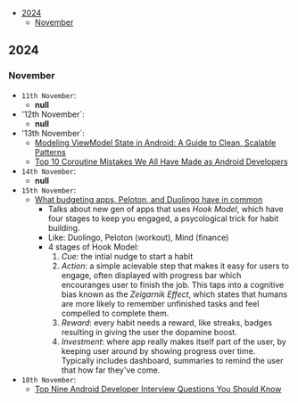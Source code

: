 <!-- vscode-markdown-toc -->
- [2024](#2024)
  - [November](#november)

<!-- vscode-markdown-toc-config
	numbering=false
	autoSave=true
	/vscode-markdown-toc-config -->
<!-- /vscode-markdown-toc -->
  
## <a name=''></a>2024

### <a name='November'></a>November

- `11th November`:
  - **null**
- '12th November`:
  - **null**
- '13th November`:
  - [Modeling ViewModel State in Android: A Guide to Clean, Scalable Patterns](https://medium.com/clean-android-dev/modeling-viewmodel-state-in-android-a-guide-to-clean-scalable-patterns-d42932ade940)
  - [Top 10 Coroutine Mistakes We All Have Made as Android Developers](https://proandroiddev.com/top-10-coroutine-mistakes-we-all-have-made-as-android-developers-187d5e14d212)
- `14th November`:
  - **null**
- `15th November`:
  - [What budgeting apps, Peloton, and Duolingo have in common](https://uxdesign.cc/what-budgeting-apps-fitness-trackers-and-duolingo-have-in-common-and-why-theyre-so-addictive-577bf6de5c0d)
    - Talks about new gen of apps that uses *Hook Model*, which have four stages to keep you engaged, a psycological trick for habit building.
    - Like: Duolingo, Peloton (workout), Mind (finance)
    - 4 stages of Hook Model:
      1. *Cue*: the intial nudge to start a habit
      2. *Action*: a simple acievable step that makes it easy for users to engage, often displayed with progress bar which encouranges user to finish the job. This taps into a cognitive bias known as the *Zeigarnik Effect*, which states that humans are more likely to remember unfinished tasks and feel compelled to complete them.
      3. *Reward*: every habit needs a reward, like streaks, badges resulting in giving the user the dopamine boost.
      4. *Investment*: where app really makes itself part of the user, by keeping user around by showing progress over time. Typically includes dashboard, summaries to remind the user that how far they've come.
- `18th November`:
  - [Top Nine Android Developer Interview Questions You Should Know](https://proandroiddev.com/top-9-android-developer-interview-questions-you-should-know-05e8fe2acd2c)